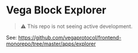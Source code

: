 # Vega Block Explorer

> :warning: This repo is not seeing active development. 

See: https://github.com/vegaprotocol/frontend-monorepo/tree/master/apps/explorer 

